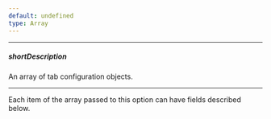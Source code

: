 ```yaml
---
default: undefined
type: Array
---
```

---
##### shortDescription
An array of tab configuration objects.

---
Each item of the array passed to this option can have fields described below.